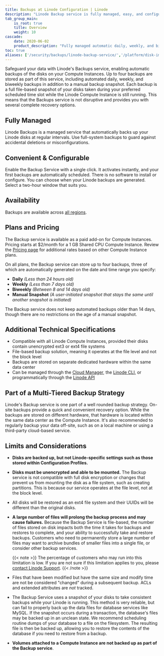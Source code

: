 ```yaml
---
title: Backups at Linode Configuration | Linode
description: "Linode Backup service is fully managed, easy, and configurable."
tab_group_main:
    is_root: true
    title: Overview
    weight: 10
cascade:
    date: 2020-06-02
    product_description: "Fully managed automatic daily, weekly, and biweekly backups of your Linode Compute Instances."
toc: true
aliases: ['/security/backups/linode-backup-service/','/platform/disk-images/linode-backup-service-classic-manager/','/platform/backup-service/','/platform/linode-backup-service/','/platform/disk-images/linode-backup-service/','/platform/disk-images/linode-backup-service-new-manager/','/backup-service/','/guides/linode-backup-service/']
---
```


Safeguard your data with Linode's Backups service, enabling automatic backups of the disks on your Compute Instances. Up to four backups are stored as part of this service, including automated daily, weekly, and biweekly backups in addition to a manual backup snapshot. Each backup is a full file-based snapshot of your disks taken during your preferred scheduled time slot while the Linode Compute Instance is still running. This means that the Backups service is not disruptive and provides you with several complete recovery options.

## Fully Managed

Linode Backups is a managed service that automatically backs up your Linode disks at regular intervals. Use full-system backups to guard against accidental deletions or misconfigurations.

## Convenient & Configurable

Enable the Backup Service with a single click. It activates instantly, and your first backups are automatically scheduled. There is no software to install or configure. You can choose when your Linode backups are generated. Select a two-hour window that suits you.

## Availability

Backups are available across [all regions](https://www.linode.com/global-infrastructure/).

## Plans and Pricing

The Backup service is available as a paid add-on for Compute Instances. Pricing starts at $2/month for a 1 GB Shared CPU Compute Instance. Review the [Pricing page](https://www.linode.com/pricing/#row--storage) for additional rates based on other Compute Instance plans.

On all plans, the Backup service can store up to four backups, three of which are automatically generated on the date and time range you specify:

- **Daily** *(Less than 24 hours old)*
- **Weekly** *(Less than 7 days old)*
- **Biweekly** *(Between 8 and 14 days old)*
- **Manual Snapshot** *(A user-initiated snapshot that stays the same until another snapshot is initiated)*

The Backup service does not keep automated backups older than 14 days, though there are no restrictions on the age of a manual snapshot.

## Additional Technical Specifications

- Compatible with all Linode Compute Instances, provided their disks contain unencrypted ext3 or ext4 file systems
- File-based backup solution, meaning it operates at the file level and not the block level
- Backups are stored on separate dedicated hardware within the same data center
- Can be managed through the [Cloud Manager](https://cloud.linode.com/), the [Linode CLI](https://www.linode.com/products/cli/), or programmatically through the [Linode API](https://www.linode.com/products/linode-api/)

## Part of a Multi-Tiered Backup Strategy

Linode's Backup service is one part of a well rounded backup strategy. On-site backups provide a quick and convenient recovery option. While the backups are stored on different hardware, that hardware is located within the same data center as the Compute Instance. It's also recommended to regularly backup your data off-site, such as on a local machine or using a third-party cloud-based service.

## Limits and Considerations

- **Disks are backed up, but not Linode-specific settings such as those stored within Configuration Profiles.**

- **Disks must be unencrypted and able to be mounted.** The Backup service is not compatible with full disk encryption or changes that prevent us from mounting the disk as a file system, such as creating partitions. This is because our service operates at the file level, not at the block level.

- All disks will be restored as an ext4 file system and their UUIDs will be different than the original disks.

- **A large number of files will prolong the backup process and may cause failures.** Because the Backup Service is file-based, the number of files stored on disk impacts both the time it takes for backups and restores to complete, and your ability to successfully take and restore backups. Customers who need to permanently store a large number of files may want to archive bundles of smaller files into a single file, or consider other backup services.

    {{< note >}}
The percentage of customers who may run into this limitation is low. If you are not sure if this limitation applies to you, please [contact Linode Support](/docs/guides/support/#contacting-linode-support).
{{< /note >}}

- Files that have been modified but have the same size and modify time are not be considered "changed" during a subsequent backup. ACLs and extended attributes are *not* tracked.

- The Backup Service uses a snapshot of your disks to take consistent backups while your Linode is running. This method is very reliable, but can fail to properly back up the data files for database services like MySQL. If the snapshot occurs during a transaction, the database's files may be backed up in an unclean state. We recommend scheduling routine dumps of your database to a file on the filesystem. The resulting file is then be backed up, allowing you to restore the contents of the database if you need to restore from a backup.

-  **Volumes attached to a Compute Instance are not backed up as part of the Backup service**.